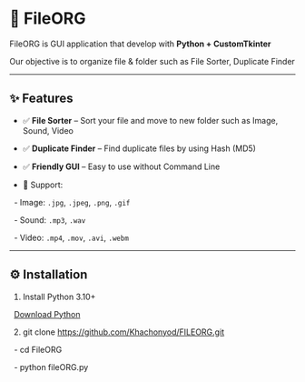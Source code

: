 # 📂 FileORG



FileORG is GUI application that develop with **Python + CustomTkinter**

Our objective is to organize file \& folder such as File Sorter, Duplicate Finder



---



## ✨ Features



- ✅ **File Sorter** – Sort your file and move to new folder such as Image, Sound, Video

- ✅ **Duplicate Finder** – Find duplicate files by using Hash (MD5)

- ✅ **Friendly GUI** – Easy to use without Command Line

- 🚀 Support:

  - Image: `.jpg`, `.jpeg`, `.png`, `.gif`

  - Sound: `.mp3`, `.wav`

  - Video: `.mp4`, `.mov`, `.avi`, `.webm`



---



## ⚙️ Installation 



1. Install Python 3.10+

&nbsp;	[Download Python](https://www.python.org/downloads/)





2. git clone https://github.com/Khachonyod/FILEORG.git

&nbsp;	- cd FileORG

&nbsp;	- python fileORG.py

